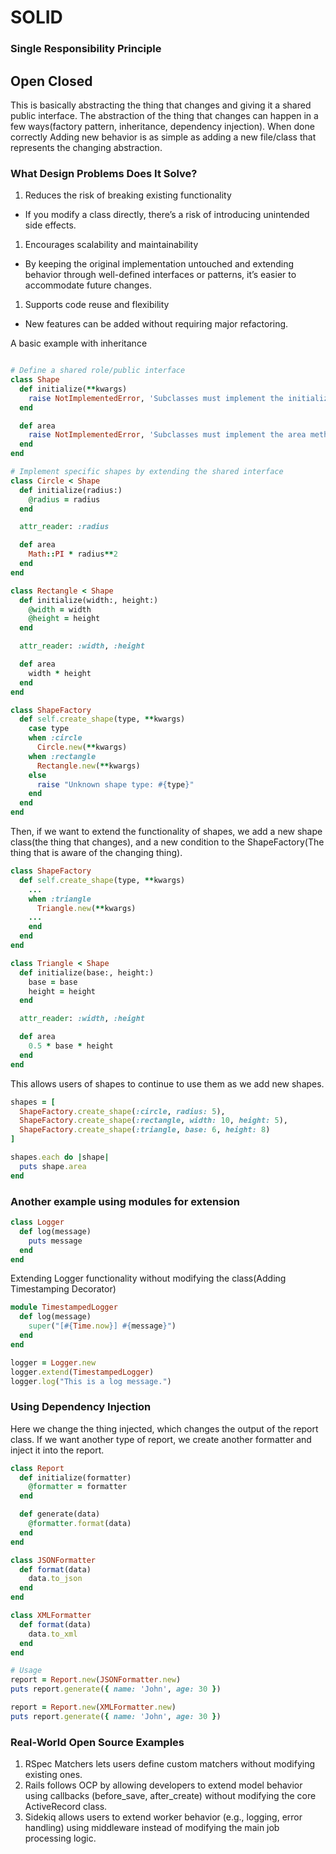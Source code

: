 # SOLID

### Single Responsibility Principle

## Open Closed

This is basically abstracting the thing that changes and giving it a shared public interface. The abstraction of the thing that changes can happen in a few ways(factory pattern, inheritance, dependency injection). When done correctly Adding new behavior is as simple as adding a new file/class that represents the changing abstraction.

### What Design Problems Does It Solve?

1. Reduces the risk of breaking existing functionality
- If you modify a class directly, there’s a risk of introducing unintended side effects.
1. Encourages scalability and maintainability
- By keeping the original implementation untouched and extending behavior through well-defined interfaces or patterns, it’s easier to accommodate future changes.
1. Supports code reuse and flexibility
- New features can be added without requiring major refactoring.


A basic example with inheritance

```ruby

# Define a shared role/public interface
class Shape
  def initialize(**kwargs)
    raise NotImplementedError, 'Subclasses must implement the initialize method'
  end

  def area
    raise NotImplementedError, 'Subclasses must implement the area method'
  end
end

# Implement specific shapes by extending the shared interface
class Circle < Shape
  def initialize(radius:)
    @radius = radius
  end

  attr_reader: :radius

  def area
    Math::PI * radius**2
  end
end

class Rectangle < Shape
  def initialize(width:, height:)
    @width = width
    @height = height
  end

  attr_reader: :width, :height

  def area
    width * height
  end
end

class ShapeFactory
  def self.create_shape(type, **kwargs)
    case type
    when :circle
      Circle.new(**kwargs)
    when :rectangle
      Rectangle.new(**kwargs)
    else
      raise "Unknown shape type: #{type}"
    end
  end
end
```

Then, if we want to extend the functionality of shapes, we add a new shape class(the thing that changes), and a new condition to the ShapeFactory(The thing that is aware of the changing thing).

```ruby
class ShapeFactory
  def self.create_shape(type, **kwargs)
    ...
    when :triangle
      Triangle.new(**kwargs)
    ...
    end
  end
end

class Triangle < Shape
  def initialize(base:, height:)
    base = base
    height = height
  end

  attr_reader: :width, :height

  def area
    0.5 * base * height
  end
end
```


This allows users of shapes to continue to use them as we add new shapes.

```ruby
shapes = [
  ShapeFactory.create_shape(:circle, radius: 5),
  ShapeFactory.create_shape(:rectangle, width: 10, height: 5),
  ShapeFactory.create_shape(:triangle, base: 6, height: 8)
]

shapes.each do |shape|
  puts shape.area
end
```

### Another example using modules for extension

```ruby
class Logger
  def log(message)
    puts message
  end
end
```

Extending Logger functionality without modifying the class(Adding Timestamping Decorator)

```ruby
module TimestampedLogger
  def log(message)
    super("[#{Time.now}] #{message}")
  end
end

logger = Logger.new
logger.extend(TimestampedLogger)
logger.log("This is a log message.")
```

### Using Dependency Injection

Here we change the thing injected, which changes the output of the report class. If we want another type of report, we create another formatter and inject it into the report.

```ruby
class Report
  def initialize(formatter)
    @formatter = formatter
  end

  def generate(data)
    @formatter.format(data)
  end
end

class JSONFormatter
  def format(data)
    data.to_json
  end
end

class XMLFormatter
  def format(data)
    data.to_xml
  end
end

# Usage
report = Report.new(JSONFormatter.new)
puts report.generate({ name: 'John', age: 30 })

report = Report.new(XMLFormatter.new)
puts report.generate({ name: 'John', age: 30 })
```

### Real-World Open Source Examples

1. RSpec Matchers lets users define custom matchers without modifying existing ones.
1. Rails follows OCP by allowing developers to extend model behavior using callbacks (before_save, after_create) without modifying the core ActiveRecord class.
1. Sidekiq allows users to extend worker behavior (e.g., logging, error handling) using middleware instead of modifying the main job processing logic.
